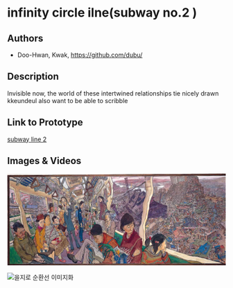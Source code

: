 # infinity circle ilne(subway no.2 )

## Authors
- Doo-Hwan, Kwak, https://github.com/dubu/

## Description

Invisible now, the world of these intertwined relationships tie nicely drawn kkeundeul also want to be able to scribble

## Link to Prototype

[subway line 2](http://makeduck.github.io/line2 "proto type")

## Images & Videos

![을지로 순환선](project_images/maincover.jpg?raw=true "Example Image")

![을지로 순환선 이미지화](project_images/cover02.jpg?raw=true "Example Image")
